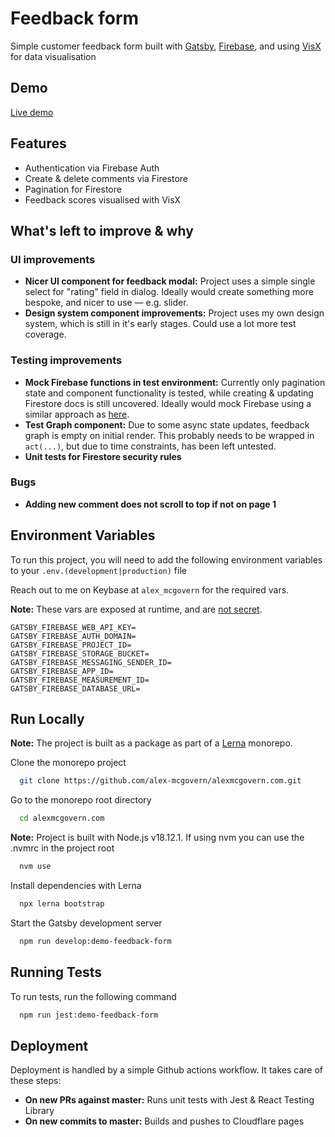 # Feedback form

Simple customer feedback form built with [Gatsby](https://www.gatsbyjs.com/),
[Firebase](https://firebase.google.com/), and using
[VisX](https://airbnb.io/visx) for data visualisation

## Demo

[Live demo](https://feedback.alexmcgovern.com)

## Features

- Authentication via Firebase Auth
- Create & delete comments via Firestore
- Pagination for Firestore
- Feedback scores visualised with VisX

## What's left to improve & why

### UI improvements

- **Nicer UI component for feedback modal:** Project uses a simple single select
  for "rating" field in dialog. Ideally would create something more bespoke, and
  nicer to use — e.g. slider.
- **Design system component improvements:** Project uses my own design system,
  which is still in it's early stages. Could use a lot more test coverage.

### Testing improvements

- **Mock Firebase functions in test environment:** Currently only pagination
  state and component functionality is tested, while creating & updating
  Firestore docs is still uncovered. Ideally would mock Firebase using a similar
  approach as [here](https://www.npmjs.com/package/firestore-jest-mock).
- **Test Graph component:** Due to some async state updates, feedback graph is
  empty on initial render. This probably needs to be wrapped in `act(...)`, but
  due to time constraints, has been left untested.
- **Unit tests for Firestore security rules**

### Bugs

- **Adding new comment does not scroll to top if not on page 1**

## Environment Variables

To run this project, you will need to add the following environment variables to
your `.env.(development|production)` file

Reach out to me on Keybase at `alex_mcgovern` for the required vars.

**Note:** These vars are exposed at runtime, and are
[not secret](https://firebase.google.com/docs/projects/api-keys).

```
GATSBY_FIREBASE_WEB_API_KEY=
GATSBY_FIREBASE_AUTH_DOMAIN=
GATSBY_FIREBASE_PROJECT_ID=
GATSBY_FIREBASE_STORAGE_BUCKET=
GATSBY_FIREBASE_MESSAGING_SENDER_ID=
GATSBY_FIREBASE_APP_ID=
GATSBY_FIREBASE_MEASUREMENT_ID=
GATSBY_FIREBASE_DATABASE_URL=

```

## Run Locally

**Note:** The project is built as a package as part of a
[Lerna](https://lerna.js.org/) monorepo.

Clone the monorepo project

```bash
  git clone https://github.com/alex-mcgovern/alexmcgovern.com.git
```

Go to the monorepo root directory

```bash
  cd alexmcgovern.com
```

**Note:** Project is built with Node.js v18.12.1. If using nvm you can use the .nvmrc in the project root

```bash
  nvm use
```

Install dependencies with Lerna

```bash
  npx lerna bootstrap
```

Start the Gatsby development server

```bash
  npm run develop:demo-feedback-form
```

## Running Tests

To run tests, run the following command

```bash
  npm run jest:demo-feedback-form
```

## Deployment

Deployment is handled by a simple Github actions workflow. It takes care of
these steps:

- **On new PRs against master:** Runs unit tests with Jest & React Testing
  Library
- **On new commits to master:** Builds and pushes to Cloudflare pages
